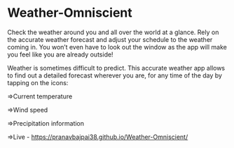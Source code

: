 # Weather-Omniscient
Check the weather around you and all over the world at a glance. Rely on the accurate weather forecast and adjust your schedule to the weather coming in. You won’t even have to look out the window as the app will make you feel like you are already outside!

Weather is sometimes difficult to predict. This accurate weather app allows to find out a detailed forecast wherever you are, for any time of the day by tapping on the icons:

=>Current temperature

=>Wind speed 

=>Precipitation information

=>Live - https://pranavbajpai38.github.io/Weather-Omniscient/
